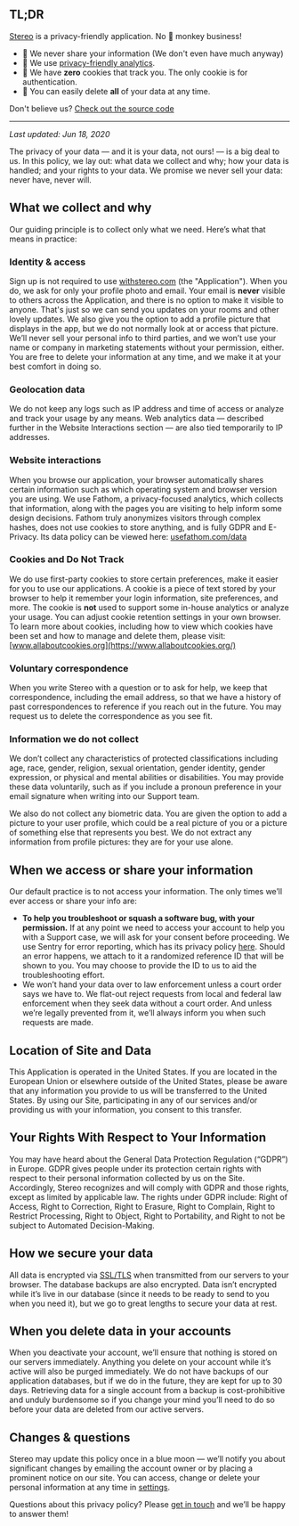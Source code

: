 ## TL;DR

[Stereo](/) is a privacy-friendly application. No 🙈 monkey business!

- 🤝 We never share your information (We don't even have much anyway)
- 💯 We use [privacy-friendly analytics](https://usefathom.com/).
- 🍪 We have **zero** cookies that track you. The only cookie is for authentication.
- 👻 You can easily delete **all** of your data at any time.

Don't believe us? [Check out the source code](https://github.com/hoangvvo/stereo-web)

---

*Last updated: Jun 18, 2020*

The privacy of your data — and it is your data, not ours! — is a big deal to us. In this policy, we lay out: what data we collect and why; how your data is handled; and your rights to your data. We promise we never sell your data: never have, never will.

## What we collect and why

Our guiding principle is to collect only what we need. Here’s what that means in practice:

### Identity & access

Sign up is not required to use [withstereo.com](/) (the "Application"). When you do, we ask for only your profile photo and email. Your email is **never** visible to others across the Application, and there is no option to make it visible to anyone. That&apos;s just so we can send you updates on your rooms and other lovely updates. We also give you the option to add a profile picture that displays in the app, but we do not normally look at or access that picture. We’ll never sell your personal info to third parties, and we won’t use your name or company in marketing statements without your permission, either. You are free to delete your information at any time, and we make it at your best comfort in doing so.

### Geolocation data

We do not keep any logs such as IP address and time of access or analyze and track your usage by any means. Web analytics data — described further in the Website Interactions section — are also tied temporarily to IP addresses.

### Website interactions

When you browse our application, your browser automatically shares certain information such as which operating system and browser version you are using. We use Fathom, a privacy-focused analytics, which collects that information, along with the pages you are visiting to help inform some design decisions. Fathom truly anonymizes visitors through complex hashes, does not use cookies to store anything, and is fully GDPR and E-Privacy. Its data policy can be viewed here: [usefathom.com/data](https://usefathom.com/data)

### Cookies and Do Not Track

We do use first-party cookies to store certain preferences, make it easier for you to use our applications. A cookie is a piece of text stored by your browser to help it remember your login information, site preferences, and more. The cookie is **not** used to support some in-house analytics or analyze your usage. You can adjust cookie retention settings in your own browser. To learn more about cookies, including how to view which cookies have been set and how to manage and delete them, please visit: [www.allaboutcookies.org](https://www.allaboutcookies.org/)

### Voluntary correspondence

When you write Stereo with a question or to ask for help, we keep that correspondence, including the email address, so that we have a history of past correspondences to reference if you reach out in the future. You may request us to delete the correspondence as you see fit.

### Information we do not collect

We don’t collect any characteristics of protected classifications including age, race, gender, religion, sexual orientation, gender identity, gender expression, or physical and mental abilities or disabilities. You may provide these data voluntarily, such as if you include a pronoun preference in your email signature when writing into our Support team.

We also do not collect any biometric data. You are given the option to add a picture to your user profile, which could be a real picture of you or a picture of something else that represents you best. We do not extract any information from profile pictures: they are for your use alone.

## When we access or share your information

Our default practice is to not access your information. The only times we’ll ever access or share your info are:

- **To help you troubleshoot or squash a software bug, with your permission.** If at any point we need to access your account to help you with a Support case, we will ask for your consent before proceeding. We use Sentry for error reporting, which has its privacy policy [here](https://sentry.io/privacy/). Should an error happens, we attach to it a randomized reference ID that will be shown to you. You may choose to provide the ID to us to aid the troubleshooting effort.
- We won’t hand your data over to law enforcement unless a court order says we have to. We flat-out reject requests from local and federal law enforcement when they seek data without a court order. And unless we’re legally prevented from it, we’ll always inform you when such requests are made.

## Location of Site and Data

This Application is operated in the United States. If you are located in the European Union or elsewhere outside of the United States, please be aware that any information you provide to us will be transferred to the United States. By using our Site, participating in any of our services and/or providing us with your information, you consent to this transfer.

## Your Rights With Respect to Your Information

You may have heard about the General Data Protection Regulation (“GDPR”) in Europe. GDPR gives people under its protection certain rights with respect to their personal information collected by us on the Site. Accordingly, Stereo recognizes and will comply with GDPR and those rights, except as limited by applicable law. The rights under GDPR include: Right of Access, Right to Correction, Right to Erasure, Right to Complain, Right to Restrict Processing, Right to Object, Right to Portability, and Right to not be subject to Automated Decision-Making.

## How we secure your data

All data is encrypted via [SSL/TLS](https://en.wikipedia.org/wiki/Transport_Layer_Security) when transmitted from our servers to your browser. The database backups are also encrypted. Data isn’t encrypted while it’s live in our database (since it needs to be ready to send to you when you need it), but we go to great lengths to secure your data at rest.

## When you delete data in your accounts

When you deactivate your account, we’ll ensure that nothing is stored on our servers immediately. Anything you delete on your account while it’s active will also be purged immediately. We do not have backups of our application databases, but if we do in the future, they are kept for up to 30 days. Retrieving data for a single account from a backup is cost-prohibitive and unduly burdensome so if you change your mind you’ll need to do so before your data are deleted from our active servers.

## Changes & questions

Stereo may update this policy once in a blue moon — we’ll notify you about significant changes by emailing the account owner or by placing a prominent notice on our site. You can access, change or delete your personal information at any time in [settings](/settings).

Questions about this privacy policy? Please [get in touch](/contact) and we’ll be happy to answer them!
